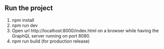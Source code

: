 ## Run the project

1. npm install
1. npm run dev
1. Open url http://localhost:8000/index.html on a browser while having the GraphQL server running on port 8080.
1. npm run build (for production release)


